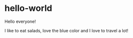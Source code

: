 # hello-world

Hello everyone!

I like to eat salads, love the blue color and I love to travel a lot!
